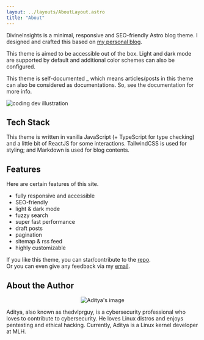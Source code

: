 ```yaml
---
layout: ../layouts/AboutLayout.astro
title: "About"
---
```


DivineInsights is a minimal, responsive and SEO-friendly Astro blog theme. I designed and crafted this based on [my personal blog](https://thedvlprguy.com).

This theme is aimed to be accessible out of the box. Light and dark mode are supported by
default and additional color schemes can also be configured.

This theme is self-documented \_ which means articles/posts in this theme can also be considered as documentations. So, see the documentation for more info.

<div>
  <img src="/assets/dev.svg" class="sm:w-1/2 mx-auto" alt="coding dev illustration">
</div>

## Tech Stack

This theme is written in vanilla JavaScript (+ TypeScript for type checking) and a little bit of ReactJS for some interactions. TailwindCSS is used for styling; and Markdown is used for blog contents.

## Features

Here are certain features of this site.

- fully responsive and accessible
- SEO-friendly
- light & dark mode
- fuzzy search
- super fast performance
- draft posts
- pagination
- sitemap & rss feed
- highly customizable

If you like this theme, you can star/contribute to the [repo](https://github.com/thedvlprguy/divineinsights).  
Or you can even give any feedback via my [email](mailto:contact@thedvlprguy.dev).

## About the Author

<div style="text-align: center;">
  <img src="/assets/aditya1.png" class="rounded-full w-32 h-32 mx-auto" alt="Aditya's image">
</div>

Aditya, also known as thedvlprguy, is a cybersecurity professional who loves to contribute to cybersecurity. He loves Linux distros and enjoys pentesting and ethical hacking. Currently, Aditya is a Linux kernel developer at MLH.
